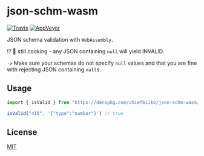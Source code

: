 # json-schm-wasm

[![Travis](http://img.shields.io/travis/chiefbiiko/json-schm-wasm.svg?style=flat)](http://travis-ci.org/chiefbiiko/json-schm-wasm) [![AppVeyor](https://ci.appveyor.com/api/projects/status/github/chiefbiiko/json-schm-wasm?branch=master&svg=true)](https://ci.appveyor.com/project/chiefbiiko/json-schm-wasm)


JSON schema validation with `WebAssembly`.

⁉️ 🔨 still cooking - any JSON containing `null` will yield INVALID. 

`->` Make sure your schemas do not specify `null` values and that you are fine with rejecting JSON containing `null`s.

## Usage

``` ts
import { isValid } from "https://denopkg.com/chiefbiiko/json-schm-wasm/mod.ts";

isValid("419", '{"type":"number"}') // true
```

## License

[MIT](./LICENSE)
